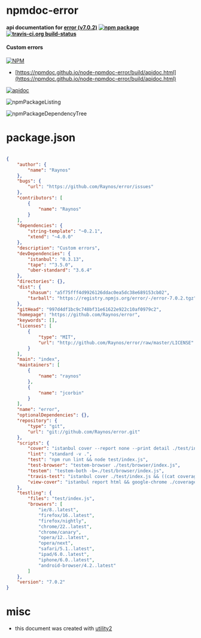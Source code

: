 # npmdoc-error

#### api documentation for  [error (v7.0.2)](https://github.com/Raynos/error)  [![npm package](https://img.shields.io/npm/v/npmdoc-error.svg?style=flat-square)](https://www.npmjs.org/package/npmdoc-error) [![travis-ci.org build-status](https://api.travis-ci.org/npmdoc/node-npmdoc-error.svg)](https://travis-ci.org/npmdoc/node-npmdoc-error)

#### Custom errors

[![NPM](https://nodei.co/npm/error.png?downloads=true&downloadRank=true&stars=true)](https://www.npmjs.com/package/error)

- [https://npmdoc.github.io/node-npmdoc-error/build/apidoc.html](https://npmdoc.github.io/node-npmdoc-error/build/apidoc.html)

[![apidoc](https://npmdoc.github.io/node-npmdoc-error/build/screenCapture.buildCi.browser.%252Ftmp%252Fbuild%252Fapidoc.html.png)](https://npmdoc.github.io/node-npmdoc-error/build/apidoc.html)

![npmPackageListing](https://npmdoc.github.io/node-npmdoc-error/build/screenCapture.npmPackageListing.svg)

![npmPackageDependencyTree](https://npmdoc.github.io/node-npmdoc-error/build/screenCapture.npmPackageDependencyTree.svg)



# package.json

```json

{
    "author": {
        "name": "Raynos"
    },
    "bugs": {
        "url": "https://github.com/Raynos/error/issues"
    },
    "contributors": [
        {
            "name": "Raynos"
        }
    ],
    "dependencies": {
        "string-template": "~0.2.1",
        "xtend": "~4.0.0"
    },
    "description": "Custom errors",
    "devDependencies": {
        "istanbul": "0.3.13",
        "tape": "^3.5.0",
        "uber-standard": "3.6.4"
    },
    "directories": {},
    "dist": {
        "shasum": "a5f75fff4d9926126ddac0ea5dc38e689153cb02",
        "tarball": "https://registry.npmjs.org/error/-/error-7.0.2.tgz"
    },
    "gitHead": "997d4df1bc9c748bf31e61622e922c10af0979c2",
    "homepage": "https://github.com/Raynos/error",
    "keywords": [],
    "licenses": [
        {
            "type": "MIT",
            "url": "http://github.com/Raynos/error/raw/master/LICENSE"
        }
    ],
    "main": "index",
    "maintainers": [
        {
            "name": "raynos"
        },
        {
            "name": "jcorbin"
        }
    ],
    "name": "error",
    "optionalDependencies": {},
    "repository": {
        "type": "git",
        "url": "git://github.com/Raynos/error.git"
    },
    "scripts": {
        "cover": "istanbul cover --report none --print detail ./test/index.js",
        "lint": "standard -v .",
        "test": "npm run lint && node test/index.js",
        "test-browser": "testem-browser ./test/browser/index.js",
        "testem": "testem-both -b=./test/browser/index.js",
        "travis-test": "istanbul cover ./test/index.js && ((cat coverage/lcov.info | coveralls) || exit 0)",
        "view-cover": "istanbul report html && google-chrome ./coverage/index.html"
    },
    "testling": {
        "files": "test/index.js",
        "browsers": [
            "ie/8..latest",
            "firefox/16..latest",
            "firefox/nightly",
            "chrome/22..latest",
            "chrome/canary",
            "opera/12..latest",
            "opera/next",
            "safari/5.1..latest",
            "ipad/6.0..latest",
            "iphone/6.0..latest",
            "android-browser/4.2..latest"
        ]
    },
    "version": "7.0.2"
}
```



# misc
- this document was created with [utility2](https://github.com/kaizhu256/node-utility2)
